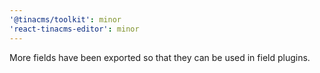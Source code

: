 ```yaml
---
'@tinacms/toolkit': minor
'react-tinacms-editor': minor
---
```


More fields have been exported so that they can be used in field plugins.
